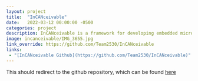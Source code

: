 ```yaml
---
layout: project
title:  "InCANceivable"
date:   2022-03-12 00:00:00 -0500
categories: project
description: InCANceivable is a framework for developing embedded microcontroller systems that interface with the CAN bus on FRC robots that I helped develop during the 2022 FRC season on team 2530 Inconceivable.
image: incanceivable/IMG_3655.jpg
link_override: https://github.com/Team2530/InCANceivable
links:
 - "[InCANceivable Github](https://github.com/Team2530/InCANceivable)"
---
```


This should redirect to the github repository, which can be found [here](https://github.com/Team2530/InCANceivable)
